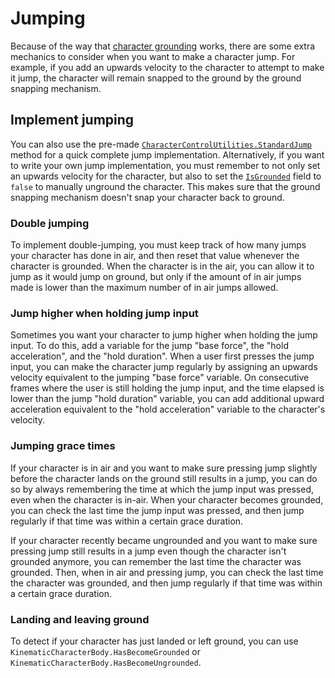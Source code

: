 
# Jumping

Because of the way that [character grounding](movement-grounding.md) works, there are some extra mechanics to consider when you want to make a character jump. For example, if you add an upwards velocity to the character to attempt to make it jump, the character will remain snapped to the ground by the ground snapping mechanism.


## Implement jumping

You can also use the pre-made [`CharacterControlUtilities.StandardJump`](xref:Unity.CharacterController.CharacterControlUtilities.StandardJump*) method for a quick complete jump implementation. Alternatively, if you want to write your own jump implementation, you must remember to not only set an upwards velocity for the character, but also to set the [`IsGrounded`](xref:Unity.CharacterController.KinematicCharacterBody.IsGrounded) field to `false` to manually unground the character. This makes sure that the ground snapping mechanism doesn't snap your character back to ground.


### Double jumping

To implement double-jumping, you must keep track of how many jumps your character has done in air, and then reset that value whenever the character is grounded. When the character is in the air, you can allow it to jump as it would jump on ground, but only if the amount of in air jumps made is lower than the maximum number of in air jumps allowed.


### Jump higher when holding jump input

Sometimes you want your character to jump higher when holding the jump input. To do this, add a variable for the jump "base force", the "hold acceleration", and the "hold duration". When a user first presses the jump input, you can make the character jump regularly by assigning an upwards velocity equivalent to the jumping "base force" variable. On consecutive frames where the user is still holding the jump input, and the time elapsed is lower than the jump "hold duration" variable, you can add additional upward acceleration equivalent to the "hold acceleration" variable to the character's velocity.


### Jumping grace times

If your character is in air and you want to make sure pressing jump slightly before the character lands on the ground still results in a jump, you can do so by always remembering the time at which the jump input was pressed, even when the character is in-air. When your character becomes grounded, you can check the last time the jump input was pressed, and then jump regularly if that time was within a certain grace duration.

If your character recently became ungrounded and you want to make sure pressing jump still results in a jump even though the character isn't grounded anymore, you can remember the last time the character was grounded. Then, when in air and pressing jump, you can check the last time the character was grounded, and then jump regularly if that time was within a certain grace duration.


### Landing and leaving ground

To detect if your character has just landed or left ground, you can use `KinematicCharacterBody.HasBecomeGrounded` or `KinematicCharacterBody.HasBecomeUngrounded`.
